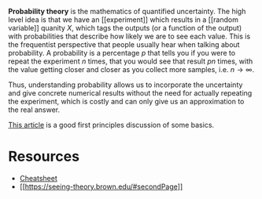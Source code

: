 **Probability theory** is the mathematics of quantified uncertainty. The high level idea is that we have an [[experiment]] which results in a [[random variable]] quanity $X$, which tags the outputs (or a function of the output) with probabilities that describe how likely we are to see each value. This is the frequentist perspective that people usually hear when talking about probability. A probability is a percentage $p$ that tells you if you were to repeat the experiment $n$ times, that you would see that result $pn$ times, with the value getting closer and closer as you collect more samples, i.e. $n \to \infty$.

Thus, understanding probability allows us to incorporate the uncertainty and give concrete numerical results without the need for actually repeating the experiment, which is costly and can only give us an approximation to the real answer.

[This article](https://stopa.io/post/243) is a good first principles discussion of some basics.

# Resources

* [Cheatsheet](http://www.wzchen.com/probability-cheatsheet)
* [[https://seeing-theory.brown.edu/#secondPage]]
